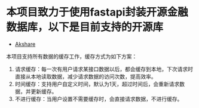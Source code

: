 # 本项目致力于使用fastapi封装开源金融数据库，以下是目前支持的开源库

- [Akshare](https://github.com/akfamily/akshare/tree/main)

本项目支持所有数据的缓存工作，缓存方式为如下方案：
1. 请求缓存：每一次有用户请求某接口数据以后，都会缓存到本地，下次请求时直接从本地读取数据，减少请求数据的访问次数，提高效率。
2. 时间缓存：支持用户自定义时间，默认为1天，超过时间后，会重新请求数据，并更新缓存。
3. 不进行缓存：当用户设置不需要缓存时，会直接请求数据，不进行缓存。
